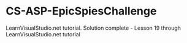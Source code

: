 # CS-ASP-EpicSpiesChallenge
LearnVisualStudio.net tutorial. Solution complete - Lesson 19  through LearnVisualStudio.net tutorial
